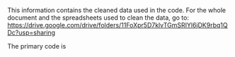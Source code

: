 This information contains the cleaned data used in the code. For the whole document and the spreadsheets used to clean the data, go to: https://drive.google.com/drive/folders/11FoXpr5D7klvTGmSRIYl6jDK9rbq1QDc?usp=sharing 

The primary code is
